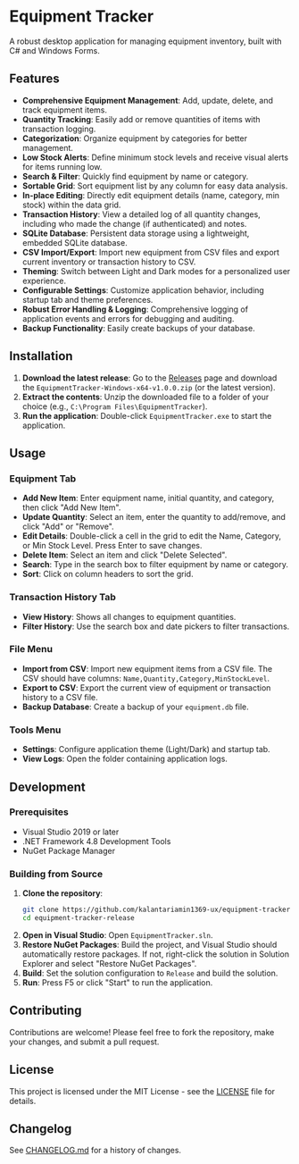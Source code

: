 # Equipment Tracker

A robust desktop application for managing equipment inventory, built with C# and Windows Forms.

## Features

- **Comprehensive Equipment Management**: Add, update, delete, and track equipment items.
- **Quantity Tracking**: Easily add or remove quantities of items with transaction logging.
- **Categorization**: Organize equipment by categories for better management.
- **Low Stock Alerts**: Define minimum stock levels and receive visual alerts for items running low.
- **Search & Filter**: Quickly find equipment by name or category.
- **Sortable Grid**: Sort equipment list by any column for easy data analysis.
- **In-place Editing**: Directly edit equipment details (name, category, min stock) within the data grid.
- **Transaction History**: View a detailed log of all quantity changes, including who made the change (if authenticated) and notes.
- **SQLite Database**: Persistent data storage using a lightweight, embedded SQLite database.
- **CSV Import/Export**: Import new equipment from CSV files and export current inventory or transaction history to CSV.
- **Theming**: Switch between Light and Dark modes for a personalized user experience.
- **Configurable Settings**: Customize application behavior, including startup tab and theme preferences.
- **Robust Error Handling & Logging**: Comprehensive logging of application events and errors for debugging and auditing.
- **Backup Functionality**: Easily create backups of your database.

## Installation

1.  **Download the latest release**: Go to the [Releases](https://github.com/kalantariamin1369-ux/equipment-tracker-release/releases) page and download the `EquipmentTracker-Windows-x64-v1.0.0.zip` (or the latest version).
2.  **Extract the contents**: Unzip the downloaded file to a folder of your choice (e.g., `C:\Program Files\EquipmentTracker`).
3.  **Run the application**: Double-click `EquipmentTracker.exe` to start the application.

## Usage

### Equipment Tab

- **Add New Item**: Enter equipment name, initial quantity, and category, then click "Add New Item".
- **Update Quantity**: Select an item, enter the quantity to add/remove, and click "Add" or "Remove".
- **Edit Details**: Double-click a cell in the grid to edit the Name, Category, or Min Stock Level. Press Enter to save changes.
- **Delete Item**: Select an item and click "Delete Selected".
- **Search**: Type in the search box to filter equipment by name or category.
- **Sort**: Click on column headers to sort the grid.

### Transaction History Tab

- **View History**: Shows all changes to equipment quantities.
- **Filter History**: Use the search box and date pickers to filter transactions.

### File Menu

- **Import from CSV**: Import new equipment items from a CSV file. The CSV should have columns: `Name,Quantity,Category,MinStockLevel`.
- **Export to CSV**: Export the current view of equipment or transaction history to a CSV file.
- **Backup Database**: Create a backup of your `equipment.db` file.

### Tools Menu

- **Settings**: Configure application theme (Light/Dark) and startup tab.
- **View Logs**: Open the folder containing application logs.

## Development

### Prerequisites

- Visual Studio 2019 or later
- .NET Framework 4.8 Development Tools
- NuGet Package Manager

### Building from Source

1.  **Clone the repository**:
    ```bash
    git clone https://github.com/kalantariamin1369-ux/equipment-tracker-release.git
    cd equipment-tracker-release
    ```
2.  **Open in Visual Studio**: Open `EquipmentTracker.sln`.
3.  **Restore NuGet Packages**: Build the project, and Visual Studio should automatically restore packages. If not, right-click the solution in Solution Explorer and select "Restore NuGet Packages".
4.  **Build**: Set the solution configuration to `Release` and build the solution.
5.  **Run**: Press F5 or click "Start" to run the application.

## Contributing

Contributions are welcome! Please feel free to fork the repository, make your changes, and submit a pull request.

## License

This project is licensed under the MIT License - see the [LICENSE](LICENSE) file for details.

## Changelog

See [CHANGELOG.md](CHANGELOG.md) for a history of changes.
